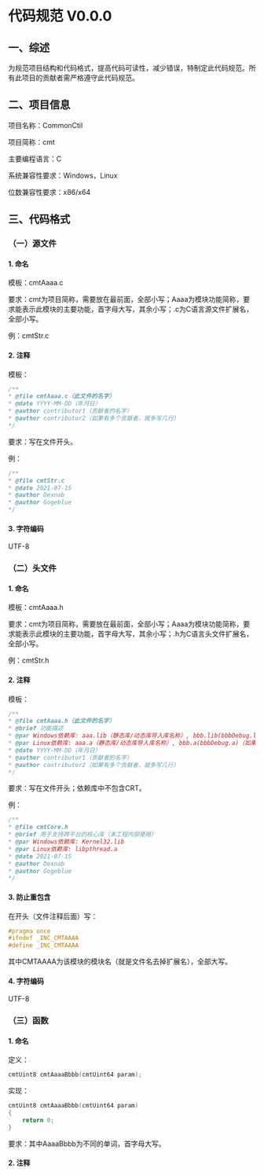 # 代码规范 V0.0.0

## 一、综述

为规范项目结构和代码格式，提高代码可读性，减少错误，特制定此代码规范。所有此项目的贡献者需严格遵守此代码规范。

## 二、项目信息

项目名称：CommonCtil

项目简称：cmt

主要编程语言：C

系统兼容性要求：Windows，Linux

位数兼容性要求：x86/x64

## 三、代码格式

### （一）源文件

#### 1. 命名

模板：cmtAaaa.c

要求：cmt为项目简称，需要放在最前面，全部小写；Aaaa为模块功能简称，要求能表示此模块的主要功能，首字母大写，其余小写；.c为C语言源文件扩展名，全部小写。

例：cmtStr.c

#### 2. 注释

模板：

```c
/**
* @file cmtAaaa.c（此文件的名字）
* @date YYYY-MM-DD（年月日）
* @author contributor1（贡献者的名字）
* @author contributor2（如果有多个贡献者，就多写几行）
*/
```

要求：写在文件开头。

例：

```c
/**
* @file cmtStr.c
* @date 2021-07-15
* @author Dexnab
* @author Gogeblue
*/
```

#### 3. 字符编码

UTF-8

### （二）头文件

#### 1. 命名

模板：cmtAaaa.h

要求：cmt为项目简称，需要放在最前面，全部小写；Aaaa为模块功能简称，要求能表示此模块的主要功能，首字母大写，其余小写；.h为C语言头文件扩展名，全部小写。

例：cmtStr.h

#### 2. 注释

模板：

```c
/**
* @file cmtAaaa.h（此文件的名字）
* @brief 功能描述
* @par Windows依赖库: aaa.lib（静态库/动态库导入库名称）, bbb.lib(bbbDebug.lib)（如果有相应的debug库，卸载括号里）
* @par Linux依赖库: aaa.a（静态库/动态库导入库名称）, bbb.a(bbbDebug.a)（如果有相应的debug库，卸载括号里）
* @date YYYY-MM-DD（年月日）
* @author contributor1（贡献者的名字）
* @author contributor2（如果有多个贡献者，就多写几行）
*/
```

要求：写在文件开头；依赖库中不包含CRT。

例：

```c
/**
* @file cmtCore.h
* @brief 用于支持跨平台的核心库（本工程内部使用）
* @par Windows依赖库: Kernel32.lib
* @par Linux依赖库: libpthread.a
* @date 2021-07-15
* @author Dexnab
* @author Gogeblue
*/
```

#### 3. 防止重包含

在开头（文件注释后面）写：

```c
#pragma once
#ifndef _INC_CMTAAAA
#define _INC_CMTAAAA
```

其中CMTAAAA为该模块的模块名（就是文件名去掉扩展名），全部大写。

#### 4. 字符编码

UTF-8

### （三）函数

#### 1. 命名

定义：

```c
cmtUint8 cmtAaaaBbbb(cmtUint64 param);
```

实现：

```c
cmtUint8 cmtAaaaBbbb(cmtUint64 param)
{
	return 0;
}
```

要求：其中AaaaBbbb为不同的单词，首字母大写。

#### 2. 注释

